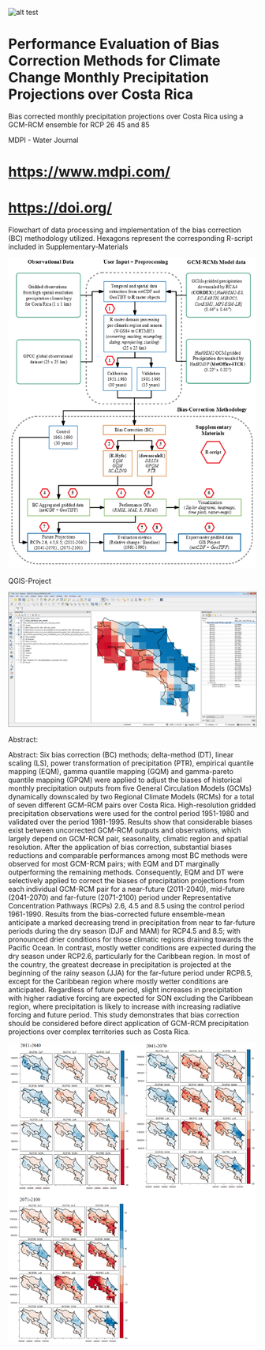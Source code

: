 
![alt test](/XXX.png)

# Performance Evaluation of Bias Correction Methods for Climate Change Monthly Precipitation Projections over Costa Rica

Bias corrected monthly precipitation projections over Costa Rica using a GCM-RCM ensemble for RCP 26 45 and 85 

MDPI - Water Journal

# https://www.mdpi.com/

# https://doi.org/

Flowchart of data processing and implementation of the bias correction (BC) methodology utilized. Hexagons represent the corresponding R-script included in Supplementary-Materials

![alt test](/ILLUS_03.png)

QGIS-Project

![alt test](/QGIS_GCM_RCM.png)

Abstract: 

Abstract: Six bias correction (BC) methods; delta-method (DT), linear scaling (LS), power transformation of precipitation (PTR), empirical quantile mapping (EQM), gamma quantile mapping (GQM) and gamma-pareto quantile mapping (GPQM) were applied to adjust the biases of historical monthly precipitation outputs from five General Circulation Models (GCMs) dynamically downscaled by two Regional Climate Models (RCMs) for a total of seven different GCM-RCM pairs over Costa Rica. High-resolution gridded precipitation observations were used for the control period 1951-1980 and validated over the period 1981-1995. Results show that considerable biases exist between uncorrected GCM-RCM outputs and observations, which largely depend on GCM-RCM pair, seasonality, climatic region and spatial resolution.  After the application of bias correction, substantial biases reductions and comparable performances among most BC methods were observed for most GCM-RCM pairs; with EQM and DT marginally outperforming the remaining methods. Consequently, EQM and DT were selectively applied to correct the biases of precipitation projections from each individual GCM-RCM pair for a near-future (2011-2040), mid-future (2041-2070) and far-future (2071-2100) period under Representative Concentration Pathways (RCPs) 2.6, 4.5 and 8.5 using the control period 1961-1990. Results from the bias-corrected future ensemble-mean anticipate a marked decreasing trend in precipitation from near to far-future periods during the dry season (DJF and MAM) for RCP4.5 and 8.5; with pronounced drier conditions for those climatic regions draining towards the Pacific Ocean. In contrast, mostly wetter conditions are expected during the dry season under RCP2.6, particularly for the Caribbean region. In most of the country, the greatest decrease in precipitation is projected at the beginning of the rainy season (JJA) for the far-future period under RCP8.5, except for the Caribbean region where mostly wetter conditions are anticipated. Regardless of future period, slight increases in precipitation with higher radiative forcing are expected for SON excluding the Caribbean region, where precipitation is likely to increase with increasing radiative forcing and future period. This study demonstrates that bias correction should be considered before direct application of GCM-RCM precipitation projections over complex territories such as Costa Rica.


![alt test](/ILLUS_12.png)
